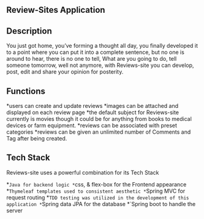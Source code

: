 ## Review-Sites Application

## Description
You just got home, you’ve forming a thought all day, you finally developed it to a point where you can put it into a complete sentence, but no one is around to hear, there is no one to tell, What are you going to do, tell someone tomorrow, well not anymore, with Reviews-site you can develop, post, edit and share your opinion for posterity.

## Functions
*users can create and update reviews
*images can be attached and displayed on each review page
*the default subject for Reviews-site currently is movies though it could be for anything from books to medical devices or farm equipment.
*reviews can be associated with preset categories 
*reviews can be given an unlimited number of Comments and Tag after being created.


## Tech Stack
Reviews-site uses a powerful combination for its Tech Stack

*`Java for backend logic
*`css, & flex-box for the Frontend appearance
*`Thymeleaf templates used to consistent aesthetic
*`Spring MVC for request routing
*`TDD testing was utilized in the development of this application
*`Spring data JPA for the database
*`Spring boot to handle the server


